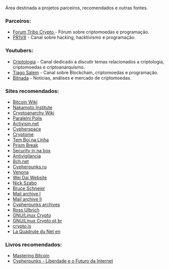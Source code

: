 Área destinada a projetos parceiros, recomendados e outras fontes.

### Parceiros:
- [Forum Tribo
Crypto ](https://tribocrypto.com/) - Fórum sobre criptomoedas e
programação. 
- [PR1V8](http://pr1v8.co.nf/) -  Canal sobre hacking,
hacktivismo e programação.

### Youtubers:

- [Criptologia](http://youtube.com/criptologia) -   Canal dedicado a
discutir temas relacionados a criptologia, criptomoedas e
criptoanarquismo. 
- [Tiago
Salem](https://www.youtube.com/channel/UC4H35F5f2c5cyR-pbZlt12Q) - Canal
sobre Blockchain, criptomoedas e programação.
- [Bitnada](https://www.youtube.com/user/xhellmanx) - Notícias, análises e
mercado de criptomoedas. 

### Sites recomendados:

- [Bitcoin Wiki](https://en.bitcoin.it)
- [Nakamoto Institute](https://nakamotoinstitute.org/literature/) 
- [Cryptoanarchy Wiki](https://cryptoanarchy.wiki/) 
- [Paralelni Polis](http://paralelnipolis.cz)
- [Activism.net](https://www.activism.net/)
- [Cypherspace](http://www.cypherspace.org/)
- [Cryptome](https://cryptome.org) 
- [Tem Boi na Linha](https://temboinalinha.org) 
- [Prism Break](https://prism-break.org/pt/) 
- [Security in na box](https://securityinabox.org/pt)
- [Antivigilancia](thttps://antivigilancia.org/pt/)
- [8ch.net](https://8ch.net/cyber/index.html)
- [Cypherpunks.ru](http://www.cypherpunks.ru/)
- [Venona](http://cypherpunks.venona.com) 
- [Wei Dai Website](http://weidai.com) 
- [Nick Szabo](http://www.fon.hum.uva.nl/rob/Courses/InformationInSpeech/CDROM/Literature/LOTwinterschool2006/szabo.best.vwh.net/)
- [Bruce Schneier](http://www.schneier.com) 
- [Mail archive I](https://www.mail-archive.com/cryptography@metzdowd.com/msg10152.html)
- [Mail archive II](http://www.metzdowd.com/pipermail/cryptography/2008-October/014810.html)
- [Cypherpunks archives](https://lists.cpunks.org/pipermail/cypherpunks/)
- [Ross Ulbrich](https://freeross.org/writings-from-ross/) 
- [GNU/Linux Crypto](https://sanctum.geek.nz/arabesque/series/gnu-linux-crypto/)
- [GNU/Linux Crypto pt br](https://cabaladada.org/2013/09/16/linux_cripto_intro/)
- [crypto.is](https://crypto.is/)
- [La Quadrute du Net en](https://www.laquadrature.net/en/)

### Livros recomendados:

- [Mastering Bitcoin](https://bitcoinbook.info/wp-content/translations/pt_BR/book.pdf)
- [Cypherpunks - Liberdade e o Futuro da Internet](https://resistir.info/varios/assange_livro_port.pdf)
